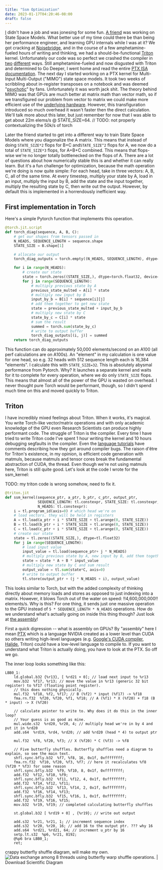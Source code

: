```yaml
---
title: "Ssm Optimization"
date: 2023-01-17T04:20:46-08:00
draft: false
---
```



[I](https://twitter.com/cis_female) didn't have a job and was jonesing for some fun. [A friend](https://twitter.com/typedfemale) was working on State Space Models. What better use of my time could there be than being her performance engineer, and learning GPU internals while I was at it? We got cracking at [Noisebridge](https://noisebridge.net/), and in the course of a few amphetamine-fueled hours of writing and thinking, we had a should-be-functional [Triton](https://github.com/openai/triton) kernel. Unfortunately our code was so perfect we crashed the compiler in [two](https://github.com/openai/triton/issues/639) [different](https://github.com/openai/triton/issues/640) ways. Still amphetamine-fueled and now disgusted with Triton and determined to Go Deeper, I went home and read the entire [PTX ISA documentation](https://docs.nvidia.com/cuda/parallel-thread-execution/index.html). The next day I started working on a PTX kernel for Multi-Input Multi-Output ("MIMO") state space models. It took two weeks of scribbling about in-register transposes on a notebook and was deemed "[psychotic](https://twitter.com/typedfemale/status/1571025861155127296)" by fans. Unfortunately it was worth jack shit. The theory behind MIMO was that GPUs are much better at matrix math than vector math, so if we transfigured our problem from vector to matrix we could make more efficient use of the [underlying hardware](https://www.nvidia.com/en-us/data-center/tensor-cores/). However, this transfiguration introduced so much overhead it wasn't faster then the direct calculation. We'll talk more about this later, but just remember for now that I was able to get about 22m elems/s @ STATE_SIZE=64.
// TODO: not properly contextualizing the 50k/s of torch

Later the friend started to get into a different way to train State Space Models where you diagonalize the A matrix. This means that instead of doing `STATE_SIZE*2` flops for B+C and`STATE_SIZE^2` flops for A, we now do a total of `STATE_SIZE*3` flops, for A+B+C combined. This means that flops-wise we're no longer totally bottlenecked on the flops of A. There are a lot of questions about how numerically stable this is and whether it can really learn. But it's a fun challenge for optimization, because the math operation we're doing is now quite simple: For each head, take in three vectors: A, B, C, all of the same time. At every timestep, multiply your state by A, load in an input, multiply the input by B, add the state and the input together, multiply the resulting state by C, then write out the output. However, by default this is implemented in a horrendously inefficient way.

## First implementation in Torch

Here's a simple Pytorch function that implements this operation.

```python
@torch.jit.script
def torch_diag(sequence, A, B, C):
    # get our shapes from tensors passed in
    N_HEADS, SEQUENCE_LENGTH = sequence.shape
    STATE_SIZE = B.shape[1]

    # allocate our output
    torch_diag_outputs = torch.empty((N_HEADS, SEQUENCE_LENGTH), dtype=sequence.dtype, device=sequence.device)

    for i in range(N_HEADS):
        # create our state
        state = torch.zeros((STATE_SIZE,), dtype=torch.float32, device="cuda")
        for j in range(SEQUENCE_LENGTH):
            # multiply previous state by A
            previous_state_multed = A[i] * state
            # multiply new input by B
            input_by_b = B[i] * sequence[i][j]
            # add them together to get new state
            state = previous_state_multed + input_by_b
            # multiply new state by C
            state_by_c = C[i] * state
            # sum the result
            summed = torch.sum(state_by_c)
            # write to output buffer
            torch_diag_outputs[(i, j)] = summed
    return torch_diag_outputs
```
This function can do approximately 50,000 elements/second on an A100 (all perf calculations are on A100s). An "element" in my calculation is one value for one head, so e.g. 32 heads with 512 sequence length each is 16,384 "elements". I calculate this with `STATE_SIZE=32`. This is absolutely abysmal performance from Pytorch. Why? It launches a separate kernel and waits for it to complete for every operation, where we do only `STATE_SIZE` flops. This means that almost all of the power of the GPU is wasted on overhead. I never thought pure Torch would be performant, though, so I didn't spend much time on this and moved quickly to Triton.

## Triton
I have incredibly mixed feelings about Triton. When it works, it's magical. You write Torch-like vector/matrix operations and with only academic knowledge of the GPU even Research Scientists can produce highly performant code. The struggle of Triton is the compiler. Every time I have tried to write Triton code I've spent 1 hour writing the kernel and 10 hours debugging segfaults in the compiler. Even the [language tutorials](https://github.com/openai/triton/blob/master/python/tutorials/06-fused-attention.py#L18) have comments describing how they got around compiler bugs. The raison d'être for Triton's existence, in my opinion, is efficient code generation with matmuls, because matmuls and tensor cores break the fundamental abstraction of CUDA, the thread. Even though we're not using matmuls here, Triton is still quite good. Let's look at the code I wrote for the ssm_kernel:

TODO: my triton code is wrong somehow, need to fix it.

```python
@triton.jit
def ssm_kernel(sequence_ptr, a_ptr, b_ptr, c_ptr, output_ptr,
               SEQUENCE_LENGTH: tl.constexpr, STATE_SIZE: tl.constexpr,
               N_HEADS: tl.constexpr):
    i = tl.program_id(axis=0) # which head we're on
    # load vectors. they will be held in registers
    A = tl.load(a_ptr + i * STATE_SIZE + tl.arange(0, STATE_SIZE))
    B = tl.load(b_ptr + i * STATE_SIZE + tl.arange(0, STATE_SIZE))
    C = tl.load(c_ptr + i * STATE_SIZE + tl.arange(0, STATE_SIZE))
    # create our state
    state = tl.zeros((STATE_SIZE,), dtype=tl.float32)
    for j in range(SEQUENCE_LENGTH):
	    # load input value
        input_value = tl.load(sequence_ptr+ j * N_HEADS)
        # multiply previous state by A, new input by B, add them together
        state = state * A + B * input_value
        # multiply new state by C and sum result
        output_value = tl.sum(state*C, axis=0)
        # write to output buffer
        tl.store(output_ptr + (j * N_HEADS + i), output_value)
```

This looks similar to Torch, but with the added complexity of thinking directly about memory loads and stores as opposed to just indexing into a matrix. However, it blows Torch out of the water on speed: !!4,600,000,000!! elements/s. Why is this? For one thing, it sends just one massive operation to the GPU instead of `5 * SEQUENCE_LENGTH * N_HEADS` operations. How do we understand what's actually going on inside this thing though? Just look at [the assembly](https://godbolt.org/z/4dT54Ejhd)!

First a quick digression -- what is assembly on GPUs? By "assembly" here I mean [PTX](https://docs.nvidia.com/cuda/parallel-thread-execution/index.html) which is a language NVIDIA created as a lower level than CUDA so others writing high-level languages (e.g. [Google's CUDA compiler](https://research.google/pubs/pub45226/), [Halide](https://github.com/halide/Halide), Triton) could have a low-level language to compile to. If you want to understand what Triton is actually doing, you have to look at the PTX. So off we go.

The inner loop looks something like this:
```
LBB0_1:
	ld.global.b32 {%r13}, [ %rd21 + 0]; // load next input to %r13
	mov.b32  %f17, %r13; // move the value in %r13 (generic 32 bit register) to %f17 (floating point register).
	// this does nothing physically.
	mul.f32  %f18, %f2, %f17; // B (%f2) * input (%f17) -> %f18
	fma.rn.f32  %f20, %f20, %f1, %f18; // A (%f1) * X (%f20) + f18 (B * input) -> X (%f20)

	// calculate pointer to write to. Why does it do this in the inner loop?
	// Your guess is as good as mine.
	mul.wide.s32  %rd20, %r20, 4; // multiply head we're in by 4 and put it in %rd20
	add.s64  %rd19, %rd4, %rd20; // add %rd20 (head * 4) to output ptr

	mul.f32  %f8, %f20, %f3; // X (%f20) * C (%f3) -> %f8

	// Five butterfly shuffles. Butterfly shuffles need a diagram to explain, so see the main text.
	shfl.sync.bfly.b32  %f7, %f8, 16, 0x1f, 0xffffffff;
	fma.rn.f32  %f10, %f20, %f3, %f7; // here it recalculates %f8 (%f20 * %f3) for some reason
	shfl.sync.bfly.b32  %f9, %f10, 8, 0x1f, 0xffffffff;
	add.f32  %f12, %f10, %f9;
	shfl.sync.bfly.b32  %f11, %f12, 4, 0x1f, 0xffffffff;
	add.f32  %f14, %f12, %f11;
	shfl.sync.bfly.b32  %f13, %f14, 2, 0x1f, 0xffffffff;
	add.f32  %f16, %f14, %f13;
	shfl.sync.bfly.b32  %f15, %f16, 1, 0x1f, 0xffffffff;
	add.f32  %f19, %f16, %f15;
	mov.b32  %r19, %f19; // completed calculating butterfly shuffles

	st.global.b32 [ %rd19 + 0] , {%r19}; // write out output

	add.s32  %r21, %r21, 1; // increment sequence index
	add.s32  %r20, %r20, 16; // add 16 to the output ptr. ??? why 16
	add.s64  %rd21, %rd21, 64; // increment u_ptr by 16
	setp.lt.s32  %p6, %r21, 8192;
	@%p6 bra LBB0_1;
	ret;
```


crappy butterfly shuffle diagram, will make my own.
![Data exchange among 8 threads using butterfly warp shuffle operations. |  Download Scientific Diagram](https://www.researchgate.net/publication/317485271/figure/fig1/AS:505251083100160@1497472653903/Data-exchange-among-8-threads-using-butterfly-warp-shuffle-operations.png)
